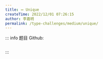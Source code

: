 ```yaml
---
title: ➖ Unique
createTime: 2022/12/01 07:26:15
author: 李嘉明
permalink: /type-challenges/medium/unique/
---
```


::: info 题目
Github: []()

```ts

```

:::
